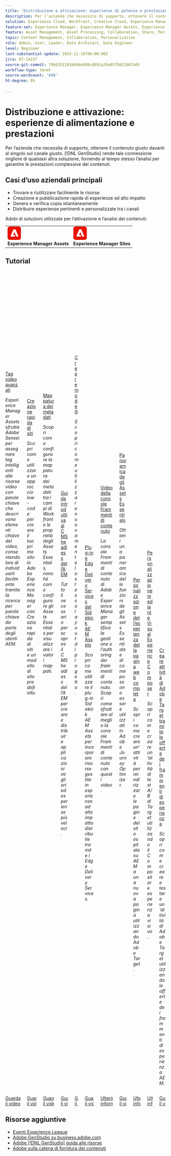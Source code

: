 ```yaml
---
title: 'Distribuzione e attivazione: esperienze di potenza e prestazioni'
description: Per l’azienda che necessita di supporto, ottenere il contenuto giusto davanti al singolo sul canale giusto. [!DNL GenStudio] rende tale connessione migliore di qualsiasi altra soluzione, fornendo al tempo stesso l’analisi per garantire le prestazioni complessive dei contenuti.
solution: Experience Cloud, Workfront, Creative Cloud, Experience Manager Assets
feature-set: Experience Manager, Experience Manager Assets, Experience Manager Sites, Journey Optimizer, Creative Cloud
feature: Asset Management, Asset Processing, Collaboration, Share, Performance Monitoring, Personalization, Channels Activity, Gen AI
topic: Content Management, Collaboration, Personalization
role: Admin, User, Leader, Data Architect, Data Engineer
level: Beginner
last-substantial-update: 2023-11-16T00:00:00Z
jira: KT-14157
source-git-commit: f9b6251291b69de899cd691a29e8575621667a05
workflow-type: tm+mt
source-wordcount: '649'
ht-degree: 0%

---
```



# Distribuzione e attivazione: esperienze di alimentazione e prestazioni

Per l’azienda che necessita di supporto, ottenere il contenuto giusto davanti al singolo sul canale giusto. [!DNL GenStudio] rende tale connessione migliore di qualsiasi altra soluzione, fornendo al tempo stesso l’analisi per garantire le prestazioni complessive dei contenuti.

## Casi d’uso aziendali principali

* Trovare e riutilizzare facilmente le risorse
* Creazione e pubblicazione rapida di esperienze ad alto impatto
* Genera e verifica copia istantaneamente
* Distribuire esperienze pertinenti e personalizzate tra i canali

Adobi di soluzioni utilizzate per l’attivazione e l’analisi dei contenuti:


<table>
    <tr style="border: 0;">
      <td style="vertical-align: middle">
        <p style="margin: 0"><img alt="Experience Manager Assets" src="/help/assets/aem-logo.png" style="verticle-align: middle;width: 42px;height:42px;"></p>
        <strong>Experience Manager Assets</strong>
      </td>
      <td style="vertical-align: middle">
        <p style="margin: 0"><img alt="Experience Manager Sites" src="/help/assets/aem-logo.png" style="verticle-align: middle;width: 42px;height: 42px;"></p>
        <strong>Experience Manager Sites</strong>
      </td>
    </tr>
</table>

## Tutorial

<div class="columns is-multiline"><div class="column is-half-tablet is-half-desktop is-one-third-widescreen" aria-label="Video Smart Tags" tabIndex="0">
  <div class="card" style="height: 100%; display: flex; flex-direction: column; height: 100%;">
    <div class="card-image">
      <figure class="image x-is-16by9">
        <a href="https://experienceleague.adobe.com/docs/experience-manager-learn/assets/metadata/video-smart-tags.html" title="Tag video avanzati" tabindex="-1">
          <img class="is-bordered-r-small" src="https://video.tv.adobe.com/v/327005?format=jpeg" alt="Tag video avanzati">
        </a>
      </figure>
    </div>
    <div class="card-content is-padded-small" style="display: flex; flex-direction: column; flex-grow: 1; justify-content: space-between;">
      <div class="top-card-content">
          <p class="headline is-size-6 has-text-weight-bold">
              <a href="https://experienceleague.adobe.com/docs/experience-manager-learn/assets/metadata/video-smart-tags.html" title="Tag video avanzati">Tag video avanzati</a>
          </p>
          <p class="is-size-6"><em>Experience Manager Assets sfrutta Adobe Sensei per assegnare tag intelligenti alle risorse video con parole chiave che descrivono elementi chiave del video, consentendo loro di individuarli facilmente tramite la ricerca per parole chiave da parte degli utenti AEM.</em></p>
      </div>
      <a href="https://experienceleague.adobe.com/docs/experience-manager-learn/assets/metadata/video-smart-tags.html" class="spectrum-Button spectrum-Button--outline spectrum-Button--primary spectrum-Button--sizeM" style="align-self: flex-start; margin-top: 1rem;">
        <span class="spectrum-Button-label has-no-wrap has-text-weight-bold">Guarda il video</span>
      </a>
    </div>
  </div>
</div><div class="column is-half-tablet is-half-desktop is-one-third-widescreen" aria-label="Quick Site Creation" tabIndex="1">
  <div class="card" style="height: 100%; display: flex; flex-direction: column; height: 100%;">
    <div class="card-image">
      <figure class="image x-is-16by9">
        <a href="https://experienceleague.adobe.com/docs/experience-manager-learn/getting-started-wknd-tutorial-develop/site-template/overview.html" title="Creazione rapida di siti" tabindex="-1">
          <img class="is-bordered-r-small" src="https://video.tv.adobe.com/v/333477?format=jpeg" alt="Creazione rapida di siti">
        </a>
      </figure>
    </div>
    <div class="card-content is-padded-small" style="display: flex; flex-direction: column; flex-grow: 1; justify-content: space-between;">
      <div class="top-card-content">
          <p class="headline is-size-6 has-text-weight-bold">
              <a href="https://experienceleague.adobe.com/docs/experience-manager-learn/getting-started-wknd-tutorial-develop/site-template/overview.html" title="Creazione rapida di siti">Creazione rapida di siti</a>
          </p>
          <p class="is-size-6"><em>Scopri come utilizzare un approccio low-code per creare il tuo primo sito in Adobe Experience Manager con Creazione rapida di siti e un modello di sito predefinito.</em></p>
      </div>
      <a href="https://experienceleague.adobe.com/docs/experience-manager-learn/getting-started-wknd-tutorial-develop/site-template/overview.html" class="spectrum-Button spectrum-Button--outline spectrum-Button--primary spectrum-Button--sizeM" style="align-self: flex-start; margin-top: 1rem;">
        <span class="spectrum-Button-label has-no-wrap has-text-weight-bold">Guarda il video</span>
      </a>
    </div>
  </div>
</div><div class="column is-half-tablet is-half-desktop is-one-third-widescreen" aria-label="Mapping Metadata" tabIndex="3">
  <div class="card" style="height: 100%; display: flex; flex-direction: column; height: 100%;">
    <div class="card-image">
      <figure class="image x-is-16by9">
        <a href="https://experienceleague.adobe.com/docs/experience-manager-learn/assets-essentials/workfront/map-metadata.html" title="Mappatura dei metadati" tabindex="-1">
          <img class="is-bordered-r-small" src="https://video.tv.adobe.com/v/336458?format=jpeg" alt="Mappatura dei metadati">
        </a>
      </figure>
    </div>
    <div class="card-content is-padded-small" style="display: flex; flex-direction: column; flex-grow: 1; justify-content: space-between;">
      <div class="top-card-content">
          <p class="headline is-size-6 has-text-weight-bold">
              <a href="https://experienceleague.adobe.com/docs/experience-manager-learn/assets-essentials/workfront/map-metadata.html" title="Mappatura dei metadati">Mappatura dei metadati</a>
          </p>
          <p class="is-size-6"><em>Scopri come configurare la mappatura dei metadati tra i campi di Workfront e le proprietà degli Assets Essentials, nonché come configurare gli Assets Essentials per visualizzare i valori mappati.</em></p>
      </div>
      <a href="https://experienceleague.adobe.com/docs/experience-manager-learn/assets-essentials/workfront/map-metadata.html" class="spectrum-Button spectrum-Button--outline spectrum-Button--primary spectrum-Button--sizeM" style="align-self: flex-start; margin-top: 1rem;">
        <span class="spectrum-Button-label has-no-wrap has-text-weight-bold">Guarda il video</span>
      </a>
    </div>
  </div>
</div><div class="column is-half-tablet is-half-desktop is-one-third-widescreen" aria-label="Getting started with AEM Headless CMS" tabIndex="4">
  <div class="card" style="height: 100%; display: flex; flex-direction: column; height: 100%;">
    <div class="card-image">
      <figure class="image x-is-16by9">
        <a href="https://experienceleague.adobe.com/landing/experience-manager/headless/developer.html?lang=it" title="Guida introduttiva al CMS headless dell’AEM" tabindex="-1">
          <img class="is-bordered-r-small" src="https://video.tv.adobe.com/v/339031?format=jpeg" alt="Guida introduttiva al CMS headless dell’AEM">
        </a>
      </figure>
    </div>
    <div class="card-content is-padded-small" style="display: flex; flex-direction: column; flex-grow: 1; justify-content: space-between;">
      <div class="top-card-content">
          <p class="headline is-size-6 has-text-weight-bold">
              <a href="https://experienceleague.adobe.com/landing/experience-manager/headless/developer.html?lang=it" title="Guida introduttiva al CMS headless dell’AEM">Guida introduttiva al CMS headless dell’AEM</a>
          </p>
          <p class="is-size-6"><em>Tutto il necessario per scoprire il CMS headless dell’AEM per creare e distribuire applicazioni migliori ed esperienze più veloci.</em></p>
      </div>
      <a href="https://experienceleague.adobe.com/landing/experience-manager/headless/developer.html?lang=it" class="spectrum-Button spectrum-Button--outline spectrum-Button--primary spectrum-Button--sizeM" style="align-self: flex-start; margin-top: 1rem;">
        <span class="spectrum-Button-label has-no-wrap has-text-weight-bold">Guarda il video</span>
      </a>
    </div>
  </div>
</div><div class="column is-half-tablet is-half-desktop is-one-third-widescreen" aria-label="Create templates" tabIndex="5">
  <div class="card" style="height: 100%; display: flex; flex-direction: column; height: 100%;">
    <div class="card-image">
      <figure class="image x-is-16by9">
        <a href="https://experienceleague.adobe.com/docs/creative-cloud-enterprise-learn/cce-learning-hub/expressoverview/expresshowto/create-templates.html" title="Creare modelli" tabindex="-1">
          <img class="is-bordered-r-small" src="https://video.tv.adobe.com/v/3420208?format=jpeg" alt="Creare modelli">
        </a>
      </figure>
    </div>
    <div class="card-content is-padded-small" style="display: flex; flex-direction: column; flex-grow: 1; justify-content: space-between;">
      <div class="top-card-content">
          <p class="headline is-size-6 has-text-weight-bold">
              <a href="https://experienceleague.adobe.com/docs/creative-cloud-enterprise-learn/cce-learning-hub/expressoverview/expresshowto/create-templates.html" title="Creare modelli">Creare modelli</a>
          </p>
          <p class="is-size-6"><em>Scopri come utilizzare nuovamente lo stesso layout di progetto.</em></p>
      </div>
      <a href="https://experienceleague.adobe.com/docs/creative-cloud-enterprise-learn/cce-learning-hub/expressoverview/expresshowto/create-templates.html" class="spectrum-Button spectrum-Button--outline spectrum-Button--primary spectrum-Button--sizeM" style="align-self: flex-start; margin-top: 1rem;">
        <span class="spectrum-Button-label has-no-wrap has-text-weight-bold">Guarda il video</span>
      </a>
    </div>
  </div>
</div><div class="column is-half-tablet is-half-desktop is-one-third-widescreen" aria-label="AEM Assets Sidekick plugin and Edge Delivery Services" tabIndex="6">
  <div class="card" style="height: 100%; display: flex; flex-direction: column; height: 100%;">
    <div class="card-image">
      <figure class="image x-is-16by9">
        <a href="https://experienceleague.adobe.com/docs/experience-manager-learn/assets/edge-delivery-services/sidekick-plugin.html" title="Plug-in e Edge Delivery Services del Sidekick AEM Assets" tabindex="-1">
          <img class="is-bordered-r-small" src="https://video.tv.adobe.com/v/3424615?format=jpeg" alt="Plug-in e Edge Delivery Services del Sidekick AEM Assets">
        </a>
      </figure>
    </div>
    <div class="card-content is-padded-small" style="display: flex; flex-direction: column; flex-grow: 1; justify-content: space-between;">
      <div class="top-card-content">
          <p class="headline is-size-6 has-text-weight-bold">
              <a href="https://experienceleague.adobe.com/docs/experience-manager-learn/assets/edge-delivery-services/sidekick-plugin.html" title="Plug-in e Edge Delivery Services del Sidekick AEM Assets">Plug-in e Edge Delivery Services del Sidekick AEM Assets</a>
          </p>
          <p class="is-size-6"><em>Scopri come utilizzare il plug-in Sidekick AEM Assets per incorporare risorse gestite in esperienze ad alto impatto distribuite tramite i Edge Delivery Services.</em></p>
      </div>
      <a href="https://experienceleague.adobe.com/docs/experience-manager-learn/assets/edge-delivery-services/sidekick-plugin.html" class="spectrum-Button spectrum-Button--outline spectrum-Button--primary spectrum-Button--sizeM" style="align-self: flex-start; margin-top: 1rem;">
        <span class="spectrum-Button-label has-no-wrap has-text-weight-bold">Guarda il video</span>
      </a>
    </div>
  </div>
</div><div class="column is-half-tablet is-half-desktop is-one-third-widescreen" aria-label="Content Fragments Console videos" tabIndex="7">
  <div class="card" style="height: 100%; display: flex; flex-direction: column; height: 100%;">
    <div class="card-image">
      <figure class="image x-is-16by9">
        <a href="https://experienceleague.adobe.com/docs/experience-manager-learn/content-fragments-console/overview.html" title="Video della console Frammenti di contenuto" tabindex="-1">
          <img class="is-bordered-r-small" src="https://experienceleague.adobe.com/docs/experience-manager-learn/assets/main.png?lang=en" alt="Video della console Frammenti di contenuto">
        </a>
      </figure>
    </div>
    <div class="card-content is-padded-small" style="display: flex; flex-direction: column; flex-grow: 1; justify-content: space-between;">
      <div class="top-card-content">
          <p class="headline is-size-6 has-text-weight-bold">
              <a href="https://experienceleague.adobe.com/docs/experience-manager-learn/content-fragments-console/overview.html" title="Video della console Frammenti di contenuto">Video della console Frammenti di contenuto</a>
          </p>
          <p class="is-size-6"><em>La console Frammenti di contenuto di Adobe Experience Manager semplifica la gestione e l’authoring dei frammenti di contenuto. Scopri come sfruttare al meglio la console Frammenti di contenuto con questi video.</em></p>
      </div>
      <a href="https://experienceleague.adobe.com/docs/experience-manager-learn/content-fragments-console/overview.html" class="spectrum-Button spectrum-Button--outline spectrum-Button--primary spectrum-Button--sizeM" style="align-self: flex-start; margin-top: 1rem;">
        <span class="spectrum-Button-label has-no-wrap has-text-weight-bold">Ulteriori informazioni</span>
      </a>
    </div>
  </div>
</div><div class="column is-half-tablet is-half-desktop is-one-third-widescreen" aria-label="Assets Essentials Overview" tabIndex="8">
  <div class="card" style="height: 100%; display: flex; flex-direction: column; height: 100%;">
    <div class="card-image">
      <figure class="image x-is-16by9">
        <a href="https://experienceleague.adobe.com/docs/journey-optimizer-learn/tutorials/assets-essentials-overview.html" title="Panoramica degli Assets Essentials" tabindex="-1">
          <img class="is-bordered-r-small" src="https://video.tv.adobe.com/v/342098?format=jpeg" alt="Panoramica degli Assets Essentials">
        </a>
      </figure>
    </div>
    <div class="card-content is-padded-small" style="display: flex; flex-direction: column; flex-grow: 1; justify-content: space-between;">
      <div class="top-card-content">
          <p class="headline is-size-6 has-text-weight-bold">
              <a href="https://experienceleague.adobe.com/docs/journey-optimizer-learn/tutorials/assets-essentials-overview.html" title="Panoramica degli Assets Essentials">Panoramica degli Assets Essentials</a>
          </p>
          <p class="is-size-6"><em>Ottieni una panoramica delle funzioni degli Assets Essentials e di come possono essere utilizzati in Adobe Journey Optimizer.</em></p>
      </div>
      <a href="https://experienceleague.adobe.com/docs/journey-optimizer-learn/tutorials/assets-essentials-overview.html" class="spectrum-Button spectrum-Button--outline spectrum-Button--primary spectrum-Button--sizeM" style="align-self: flex-start; margin-top: 1rem;">
        <span class="spectrum-Button-label has-no-wrap has-text-weight-bold">Guarda il video</span>
      </a>
    </div>
  </div>
</div><div class="column is-half-tablet is-half-desktop is-one-third-widescreen" aria-label="Personalization of full web page Experience" tabIndex="9">
  <div class="card" style="height: 100%; display: flex; flex-direction: column; height: 100%;">
    <div class="card-image">
      <figure class="image x-is-16by9">
        <a href="https://experienceleague.adobe.com/docs/experience-manager-learn/sites/integrations/target/personalization-web-page.html" title="Personalizzazione dell’esperienza della pagina web completa" tabindex="-1">
          <img class="is-bordered-r-small" src="https://cdn.experienceleague.adobe.com/thumb/6353-personalization-web-page.jpg" alt="Personalizzazione dell’esperienza della pagina web completa">
        </a>
      </figure>
    </div>
    <div class="card-content is-padded-small" style="display: flex; flex-direction: column; flex-grow: 1; justify-content: space-between;">
      <div class="top-card-content">
          <p class="headline is-size-6 has-text-weight-bold">
              <a href="https://experienceleague.adobe.com/docs/experience-manager-learn/sites/integrations/target/personalization-web-page.html" title="Personalizzazione dell’esperienza della pagina web completa">Personalizzazione dell’esperienza della pagina web completa</a>
          </p>
          <p class="is-size-6"><em>Scopri come creare un’attività per reindirizzare le pagine del sito ospitate su AEM a una nuova pagina utilizzando Adobe Target.</em></p>
      </div>
      <a href="https://experienceleague.adobe.com/docs/experience-manager-learn/sites/integrations/target/personalization-web-page.html" class="spectrum-Button spectrum-Button--outline spectrum-Button--primary spectrum-Button--sizeM" style="align-self: flex-start; margin-top: 1rem;">
        <span class="spectrum-Button-label has-no-wrap has-text-weight-bold">Ulteriori informazioni</span>
      </a>
    </div>
  </div>
</div><div class="column is-half-tablet is-half-desktop is-one-third-widescreen" aria-label="Personalization using Visual Experience Composer" tabIndex="10">
  <div class="card" style="height: 100%; display: flex; flex-direction: column; height: 100%;">
    <div class="card-image">
      <figure class="image x-is-16by9">
        <a href="https://experienceleague.adobe.com/docs/experience-manager-learn/sites/integrations/target/personalization-using-vec.html" title="Personalizzazione mediante Visual Experience Composer" tabindex="-1">
          <img class="is-bordered-r-small" src="https://cdn.experienceleague.adobe.com/thumb/6352-personalization-using-vec.jpg" alt="Personalizzazione mediante Visual Experience Composer">
        </a>
      </figure>
    </div>
    <div class="card-content is-padded-small" style="display: flex; flex-direction: column; flex-grow: 1; justify-content: space-between;">
      <div class="top-card-content">
          <p class="headline is-size-6 has-text-weight-bold">
              <a href="https://experienceleague.adobe.com/docs/experience-manager-learn/sites/integrations/target/personalization-using-vec.html" title="Personalizzazione mediante Visual Experience Composer">Personalizzazione mediante Visual Experience Composer</a>
          </p>
          <p class="is-size-6"><em>Scopri come creare un’attività di test A/B di Target utilizzando il Compositore esperienza visivo.</em></p>
      </div>
      <a href="https://experienceleague.adobe.com/docs/experience-manager-learn/sites/integrations/target/personalization-using-vec.html" class="spectrum-Button spectrum-Button--outline spectrum-Button--primary spectrum-Button--sizeM" style="align-self: flex-start; margin-top: 1rem;">
        <span class="spectrum-Button-label has-no-wrap has-text-weight-bold">Ulteriori informazioni</span>
      </a>
    </div>
  </div>
</div><div class="column is-half-tablet is-half-desktop is-one-third-widescreen" aria-label="Create Adobe Target Activity using Experience Fragment Offers" tabIndex="11">
  <div class="card" style="height: 100%; display: flex; flex-direction: column; height: 100%;">
    <div class="card-image">
      <figure class="image x-is-16by9">
        <a href="https://experienceleague.adobe.com/docs/experience-manager-learn/sites/integrations/target/create-target-activity.html" title="Creare attività di Adobe Target tramite le offerte dei frammenti di esperienza" tabindex="-1">
          <img class="is-bordered-r-small" src="https://video.tv.adobe.com/v/41246?format=jpeg" alt="Creare attività di Adobe Target tramite le offerte dei frammenti di esperienza">
        </a>
      </figure>
    </div>
    <div class="card-content is-padded-small" style="display: flex; flex-direction: column; flex-grow: 1; justify-content: space-between;">
      <div class="top-card-content">
          <p class="headline is-size-6 has-text-weight-bold">
              <a href="https://experienceleague.adobe.com/docs/experience-manager-learn/sites/integrations/target/create-target-activity.html" title="Creare attività di Adobe Target tramite le offerte dei frammenti di esperienza">Creare attività di Adobe Target tramite le offerte dei frammenti di esperienza</a>
          </p>
          <p class="is-size-6"><em>Scopri come creare e testare un’attività di Adobe Target utilizzando le offerte dei frammenti di esperienza AEM.</em></p>
      </div>
      <a href="https://experienceleague.adobe.com/docs/experience-manager-learn/sites/integrations/target/create-target-activity.html" class="spectrum-Button spectrum-Button--outline spectrum-Button--primary spectrum-Button--sizeM" style="align-self: flex-start; margin-top: 1rem;">
        <span class="spectrum-Button-label has-no-wrap has-text-weight-bold">Guarda il video</span>
      </a>
    </div>
  </div>
</div></div>

<!--
<table class="tablelayout-is-fixed">
<tr>
  <td>
    <a href="https://experienceleague.adobe.com/docs/experience-manager-learn/assets/metadata/video-smart-tags.html">
      <img alt="Video Smart Tags" src="https://video.tv.adobe.com/v/327005?format=jpeg">
    </a>
    <div>
      <a href="https://experienceleague.adobe.com/docs/experience-manager-learn/assets/metadata/video-smart-tags.html">
    <strong>Video Smart Tags</strong>
    </a>
    </div>
    <p>
    <em>Experience Manager Assets leverages Adobe Sensei to intelligently tag video assets with keywords that describe key elements of the video, allowing them to be easily discovered using keyword search by AEM users.</em>
    </p><p>
  </p></td>
  <td>
    <a href="https://experienceleague.adobe.com/docs/experience-manager-learn/getting-started-wknd-tutorial-develop/site-template/overview.html">
      <img alt="Quick Site Creation" src="https://video.tv.adobe.com/v/333477?format=jpeg">
    </a>
    <div>
      <a href="https://experienceleague.adobe.com/docs/experience-manager-learn/getting-started-wknd-tutorial-develop/site-template/overview.html">
    <strong>Quick Site Creation</strong>
    </a>
    </div>
    <p>
    <em>Learn how to use a low-code approach to create your first site in Adobe Experience Manager with Quick Site Creation and a pre-defined Site Template.</em>
    </p><p>
  </p></td>
  <td>
    <a href="https://experienceleague.adobe.com/docs/journey-optimizer-learn/tutorials/email-channel/create-content-with-the-email-designer.html">
      <img alt="Create content with the Email Designer" src="https://video.tv.adobe.com/v/334150?format=jpeg">
    </a>
    <div>
      <a href="https://experienceleague.adobe.com/docs/journey-optimizer-learn/tutorials/email-channel/create-content-with-the-email-designer.html">
    <strong>Create content with the Email Designer</strong>
    </a>
    </div>
    <p>
    <em>Learn how to create emails from scratch. Understand how to use assets from the Adobe Experience Manager Assets Essentials library, edit the responsive email design, and create emails from templates.</em>
    </p><p>
  </p></td>
  <td>
    <a href="https://experienceleague.adobe.com/docs/experience-manager-learn/assets-essentials/workfront/map-metadata.html">
      <img alt="Mapping Metadata" src="https://video.tv.adobe.com/v/336458?format=jpeg">
    </a>
    <div>
      <a href="https://experienceleague.adobe.com/docs/experience-manager-learn/assets-essentials/workfront/map-metadata.html">
    <strong>Mapping Metadata</strong>
    </a>
    </div>
    <p>
    <em>Learn how to configure metadata mapping between Workfront fields and Assets Essentials properties, as well as configuring Assets Essentials to display the mapped values.</em>
    </p><p>
  </p></td>
  </tr>
  <tr>
  <td>
    <a href="https://experienceleague.adobe.com/landing/experience-manager/headless/developer.html">
      <img alt="Getting started with AEM Headless CMS" src="https://video.tv.adobe.com/v/339031?format=jpeg">
    </a>
    <div>
      <a href="https://experienceleague.adobe.com/landing/experience-manager/headless/developer.html">
    <strong>Getting started with AEM Headless CMS</strong>
    </a>
    </div>
    <p>
    <em>Everything you need to learn about AEM headless CMS to build and ship better applications and faster experiences.</em>
    </p><p>
  </p></td>
  <td>
    <a href="https://experienceleague.adobe.com/docs/creative-cloud-enterprise-learn/cce-learning-hub/expressoverview/expresshowto/create-templates.html">
      <img alt="Create templates" src="https://video.tv.adobe.com/v/3420208?format=jpeg">
    </a>
    <div>
      <a href="https://experienceleague.adobe.com/docs/creative-cloud-enterprise-learn/cce-learning-hub/expressoverview/expresshowto/create-templates.html">
    <strong>Create templates</strong>
    </a>
    </div>
    <p>
    <em>Learn how to use the same project layout again.</em>
    </p><p>
  </p></td>
   <td>
    <a href="https://experienceleague.adobe.com/docs/experience-manager-learn/assets/edge-delivery-services/sidekick-plugin.html">
      <img alt="AEM Assets Sidekick plugin and Edge Delivery Services" src="https://video.tv.adobe.com/v/3424615?format=jpeg">
    </a>
    <div>
      <a href="https://experienceleague.adobe.com/docs/experience-manager-learn/assets/edge-delivery-services/sidekick-plugin.html">
    <strong>AEM Assets Sidekick plugin and Edge Delivery Services</strong>
    </a>
    </div>
    <p>
    <em>Learn how the AEM Assets Sidekick plugin can be utilized to incorporate managed assets into high-impact experiences delivered through Edge Delivery Services.</em>
    </p><p>
  </p></td>
  <td>
    <a href="https://experienceleague.adobe.com/docs/experience-manager-learn/content-fragments-console/overview.html">
      <img alt="Content Fragments Console videos" src="https://experienceleague.adobe.com/docs/experience-manager-learn/assets/main.png">
    </a>
    <div>
      <a href="https://experienceleague.adobe.com/docs/experience-manager-learn/content-fragments-console/overview.html">
    <strong>Content Fragments Console videos</strong>
    </a>
    </div>
    <p>
    <em>Adobe Experience Manager's Content Fragments Console makes managing and authoring Content Fragments easy! Learn how to make the most of the Content Fragments Console with these videos.</em>
    </p><p>
  </p></td>
  </tr>
  <tr>
  <td>
    <a href="https://experienceleague.adobe.com/docs/journey-optimizer-learn/tutorials/assets-essentials-overview.html">
      <img alt="Assets Essentials Overview" src="https://video.tv.adobe.com/v/342098?format=jpeg">
    </a>
    <div>
      <a href="https://experienceleague.adobe.com/docs/journey-optimizer-learn/tutorials/assets-essentials-overview.html">
    <strong>Assets Essentials Overview</strong>
    </a>
    </div>
    <p>
    <em>Get an overview over the Assets Essentials features and how it can be used in Adobe Journey Optimizer.</em>
    </p><p>
  </p></td>
   <td>
    <a href="https://experienceleague.adobe.com/docs/experience-manager-learn/sites/integrations/target/personalization-web-page.html">
      <img alt="Personalization of full web page Experience" src="https://cdn.experienceleague.adobe.com/thumb/6353-personalization-web-page.jpg">
    </a>
    <div>
      <a href="https://experienceleague.adobe.com/docs/experience-manager-learn/sites/integrations/target/personalization-web-page.html">
    <strong>Personalization of full web page Experience</strong>
    </a>
    </div>
    <p>
    <em>Learn how to create an activity to redirect your site pages that are hosted on AEM to a new page using Adobe Target.</em>
    </p><p>
  </p></td>
   <td>
    <a href="https://experienceleague.adobe.com/docs/experience-manager-learn/sites/integrations/target/personalization-using-vec.html">
      <img alt="Personalization using Visual Experience Composer" src="https://cdn.experienceleague.adobe.com/thumb/6352-personalization-using-vec.jpg">
    </a>
    <div>
      <a href="https://experienceleague.adobe.com/docs/experience-manager-learn/sites/integrations/target/personalization-using-vec.html">
    <strong>Personalization using Visual Experience Composer</strong>
    </a>
    </div>
    <p>
    <em>Learn how to create an A/B Test Target Activity using Visual Experience Composer (VEC).</em>
    </p><p>
  </p></td>
   <td>
    <a href="https://experienceleague.adobe.com/docs/experience-manager-learn/sites/integrations/target/create-target-activity.html">
      <img alt="Create Adobe Target Activity using Experience Fragment Offers" src="https://video.tv.adobe.com/v/41246?format=jpeg">
    </a>
    <div>
      <a href="https://experienceleague.adobe.com/docs/experience-manager-learn/sites/integrations/target/create-target-activity.html">
    <strong>Create Adobe Target Activity using Experience Fragment Offers</strong>
    </a>
    </div>
    <p>
    <em>Learn how to create and test an Adobe Target Activity using AEM Experience Fragment Offers.</em>
    </p><p>
  </p></td>
</tr>
</table>
-->

## Risorse aggiuntive

* [Eventi Experience League](https://experienceleague.adobe.com/events/)
* [Adobe GenStudio su business.adobe.com](https://business.adobe.com/solutions/adobe-genstudio.html)
* [Adobe [!DNL GenStudio] guida alle risorse](https://business.adobe.com/resources/sdk/getting-started-with-adobe-genstudio.html)
* [Adobe sulla catena di fornitura dei contenuti](https://business.adobe.com/resources/webinars/adobe-on-the-content-supply-chain.html)